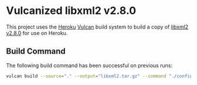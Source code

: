 # Vulcanized libxml2 v2.8.0

This project uses the [Heroku][heroku] [Vulcan][vulcan] build system to build a copy of [libxml2 v2.8.0][libxml2] for use on Heroku.

## Build Command

The following build command has been successful on previous runs:

```bash
vulcan build --source="." --output="libxml2.tar.gz" --command "./configure --prefix=/app/vendor && make && make install" --verbose
```

[heroku]: http://www.heroku.com
[libxml2]: http://www.xmlsoft.org/index.html
[vulcan]: https://github.com/heroku/vulcan
